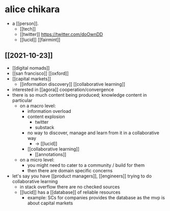 # alice chikara

- a [[person]].
  - [[tech]]
  - [[twitter]] https://twitter.com/doOwnDD
  - [[lucid]] [[fairmint]]

## [[2021-10-23]]
- [[digital nomads]]
- [[san francisco]] [[oxford]]
- [[capital markets]]
  - [[information discovery]] [[collaborative learning]]
- interested in [[agora]] cooperation/convergence
- there is so much content being produced; knowledge content in particular
  - on a macro level:
    - information overload
    - content explosion
      - twitter
      - substack
    - no way to discover, manage and learn from it in a collaborative way
      - -> [[lucid]]
    - [[collaborative learning]]
      - [[annotations]]
  - on a micro level:
    - you might need to cater to a community / build for them
    - then there are domain specific concerns
- let's say you have [[product managers]], [[engineers]] trying to do collaborative learning
  - in stack overflow there are no checked sources
  - [[lucid]] has a [[database]] of reliable resources
    - example: SCs for companies provides the database as the mvp is about capital markets

